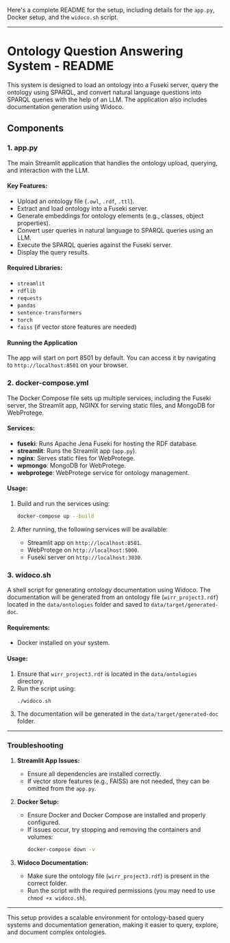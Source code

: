 Here's a complete README for the setup, including details for the `app.py`, Docker setup, and the `widoco.sh` script.

---

# Ontology Question Answering System - README

This system is designed to load an ontology into a Fuseki server, query the ontology using SPARQL, and convert natural language questions into SPARQL queries with the help of an LLM. The application also includes documentation generation using Widoco.

## Components

### 1. **app.py**
The main Streamlit application that handles the ontology upload, querying, and interaction with the LLM.

#### Key Features:
- Upload an ontology file (`.owl`, `.rdf`, `.ttl`).
- Extract and load ontology into a Fuseki server.
- Generate embeddings for ontology elements (e.g., classes, object properties).
- Convert user queries in natural language to SPARQL queries using an LLM.
- Execute the SPARQL queries against the Fuseki server.
- Display the query results.

#### Required Libraries:
- `streamlit`
- `rdflib`
- `requests`
- `pandas`
- `sentence-transformers`
- `torch`
- `faiss` (if vector store features are needed)
  
#### Running the Application
The app will start on port 8501 by default. You can access it by navigating to `http://localhost:8501` on your browser.

### 2. **docker-compose.yml**
The Docker Compose file sets up multiple services, including the Fuseki server, the Streamlit app, NGINX for serving static files, and MongoDB for WebProtege.

#### Services:
- **fuseki**: Runs Apache Jena Fuseki for hosting the RDF database.
- **streamlit**: Runs the Streamlit app (`app.py`).
- **nginx**: Serves static files for WebProtege.
- **wpmongo**: MongoDB for WebProtege.
- **webprotege**: WebProtege service for ontology management.

#### Usage:
1. Build and run the services using:
   ```bash
   docker-compose up --build
   ```

2. After running, the following services will be available:
   - Streamlit app on `http://localhost:8501`.
   - WebProtege on `http://localhost:5000`.
   - Fuseki server on `http://localhost:3030`.

### 3. **widoco.sh**
A shell script for generating ontology documentation using Widoco. The documentation will be generated from an ontology file (`wirr_project3.rdf`) located in the `data/ontologies` folder and saved to `data/target/generated-doc`.

#### Requirements:
- Docker installed on your system.

#### Usage:
1. Ensure that `wirr_project3.rdf` is located in the `data/ontologies` directory.
2. Run the script using:
   ```bash
   ./widoco.sh
   ```
3. The documentation will be generated in the `data/target/generated-doc` folder.

---

### Troubleshooting

1. **Streamlit App Issues:**
   - Ensure all dependencies are installed correctly.
   - If vector store features (e.g., FAISS) are not needed, they can be omitted from the `app.py`.

2. **Docker Setup:**
   - Ensure Docker and Docker Compose are installed and properly configured.
   - If issues occur, try stopping and removing the containers and volumes:
     ```bash
     docker-compose down -v
     ```

3. **Widoco Documentation:**
   - Make sure the ontology file (`wirr_project3.rdf`) is present in the correct folder.
   - Run the script with the required permissions (you may need to use `chmod +x widoco.sh`).

---

This setup provides a scalable environment for ontology-based query systems and documentation generation, making it easier to query, explore, and document complex ontologies.